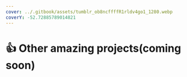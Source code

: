 ```yaml
---
cover: ../.gitbook/assets/tumblr_ob8ncffffR1rldv4go1_1280.webp
coverY: -52.72885789014821
---
```


# 👍 Other amazing projects(coming soon)

